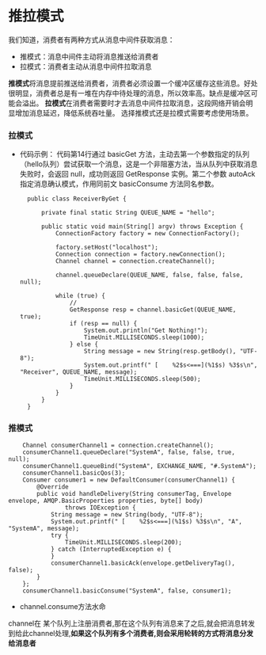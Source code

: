 # 推拉模式

我们知道，消费者有两种方式从消息中间件获取消息：

* 推模式：消息中间件主动将消息推送给消费者
* 拉模式：消费者主动从消息中间件拉取消息

**推模式**将消息提前推送给消费者，消费者必须设置一个缓冲区缓存这些消息。好处很明显，消费者总是有一堆在内存中待处理的消息，所以效率高。缺点是缓冲区可能会溢出。
**拉模式**在消费者需要时才去消息中间件拉取消息，这段网络开销会明显增加消息延迟，降低系统吞吐量。
选择推模式还是拉模式需要考虑使用场景。

### 拉模式
 
* 代码示例：
代码第14行通过 basicGet 方法，主动去第一个参数指定的队列（hello队列）尝试获取一个消息，这是一个非阻塞方法，当从队列中获取消息失败时，会返回 null，成功则返回 GetResponse 实例。第二个参数 autoAck 指定消息确认模式，作用同前文 basicConsume 方法同名参数。


		public class ReceiverByGet {
		
		    private final static String QUEUE_NAME = "hello";
		
		    public static void main(String[] argv) throws Exception {
		        ConnectionFactory factory = new ConnectionFactory();
		
		        factory.setHost("localhost");
		        Connection connection = factory.newConnection();
		        Channel channel = connection.createChannel();
		
		        channel.queueDeclare(QUEUE_NAME, false, false, false, null);
		
		        while (true) {
					//
		            GetResponse resp = channel.basicGet(QUEUE_NAME, true);
		            if (resp == null) {
		                System.out.println("Get Nothing!");
		                TimeUnit.MILLISECONDS.sleep(1000);
		            } else {
		                String message = new String(resp.getBody(), "UTF-8");
		                System.out.printf(" [    %2$s<===](%1$s) %3$s\n", "Receiver", QUEUE_NAME, message);
		                TimeUnit.MILLISECONDS.sleep(500);
		            }
		        }
		    }
		}

### 推模式

        Channel consumerChannel1 = connection.createChannel();
        consumerChannel1.queueDeclare("SystemA", false, false, true, null);
        consumerChannel1.queueBind("SystemA", EXCHANGE_NAME, "#.SystemA");
        consumerChannel1.basicQos(3);
        Consumer consumer1 = new DefaultConsumer(consumerChannel1) {
            @Override
            public void handleDelivery(String consumerTag, Envelope envelope, AMQP.BasicProperties properties, byte[] body)
                    throws IOException {
                String message = new String(body, "UTF-8");
                System.out.printf(" [    %2$s<===](%1$s) %3$s\n", "A", "SystemA", message);
                try {
                    TimeUnit.MILLISECONDS.sleep(200);
                } catch (InterruptedException e) {
                }
                consumerChannel1.basicAck(envelope.getDeliveryTag(), false);
            }
        };
        consumerChannel1.basicConsume("SystemA", false, consumer1);

* channel.consume方法水命

channel在 某个队列上注册消费者,那在这个队列有消息来了之后,就会把消息转发到给此channel处理,**如果这个队列有多个消费者,则会采用轮转的方式将消息分发给消息者**